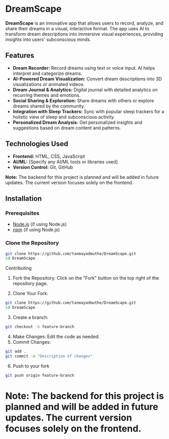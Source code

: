 # DreamScape

**DreamScape** is an innovative app that allows users to record, analyze, and share their dreams in a visual, interactive format. The app uses AI to transform dream descriptions into immersive visual experiences, providing insights into users' subconscious minds.

## Features

- **Dream Recorder:** Record dreams using text or voice input. AI helps interpret and categorize dreams.
- **AI-Powered Dream Visualization:** Convert dream descriptions into 3D visualizations or animated videos.
- **Dream Journal & Analytics:** Digital journal with detailed analytics on recurring themes and emotions.
- **Social Sharing & Exploration:** Share dreams with others or explore dreams shared by the community.
- **Integration with Sleep Trackers:** Sync with popular sleep trackers for a holistic view of sleep and subconscious activity.
- **Personalized Dream Analysis:** Get personalized insights and suggestions based on dream content and patterns.

## Technologies Used

- **Frontend:** HTML, CSS, JavaScript
- **AI/ML:** [Specify any AI/ML tools or libraries used]
- **Version Control:** Git, GitHub

**Note:** The backend for this project is planned and will be added in future updates. The current version focuses solely on the frontend.

## Installation

### Prerequisites

- [Node.js](https://nodejs.org/) (if using Node.js)
- [npm](https://www.npmjs.com/) (if using Node.js)

### Clone the Repository


```bash
git clone https://github.com/tanmayadmuthe/DreamScape.git
cd DreamScape
```
Contributing
1. Fork the Repository: Click on the "Fork" button on the top right of the repository page.

2. Clone Your Fork:
```bash
git clone https://github.com/tanmayadmuthe/DreamScape.git
cd DreamScape
```
3. Create a branch:
```bash
git checkout -b feature-branch
```
4. Make Changes: Edit the code as needed.
5. Commit Changes:
```bash
git add .
git commit -m "Description of changes"
```
6. Push to your fork
```bash
git push origin feature-branch
```

# **Note: The backend for this project is planned and will be added in future updates. The current version focuses solely on the frontend.**
